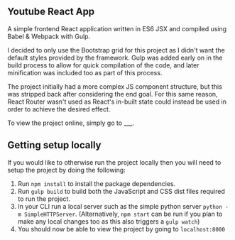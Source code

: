 ## Youtube React App

A simple frontend React application written in ES6 JSX and compiled using Babel & Webpack with Gulp.

I decided to only use the Bootstrap grid for this project as I didn't want the default styles provided by the framework. Gulp was added early on in the build process to allow for quick compilation of the code, and later minification was included too as part of this process.

The project initially had a more complex JS component structure, but this was stripped back after considering the end goal. For this same reason, React Router wasn't used as React's in-built state could instead be used in order to achieve the desired effect.

To view the project online, simply go to ___.


## Getting setup locally
If you would like to otherwise run the project locally then you will need to setup the project by doing the following:

1. Run `npm install` to install the package dependencies.
2. Run `gulp build` to build both the JavaScript and CSS dist files required to run the project.
3. In your CLI run a local server such as the simple python server `python -m SimpleHTTPServer`. (Alternatively, `npm start` can be run if you plan to make any local changes too as this also triggers a `gulp watch`)
4. You should now be able to view the project by going to `localhost:8000`